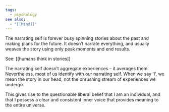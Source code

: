 ```yaml
---
tags:
  - psychology
see also:
  - "[[Mind]]"
---
```

The narrating self is forever busy spinning stories about the past and making plans for the future. It doesn’t narrate everything, and usually weaves the story using only peak moments and end results.

See: [[humans think in stories]]

The narrating self doesn’t aggregate experiences – it averages them. Nevertheless, most of us identify with our narrating self. When we say ‘I’, we mean the story in our head, not the onrushing stream of experiences we undergo.

This gives rise to the questionable liberal belief that I am an individual, and that I possess a clear and consistent inner voice that provides meaning to the entire universe.

